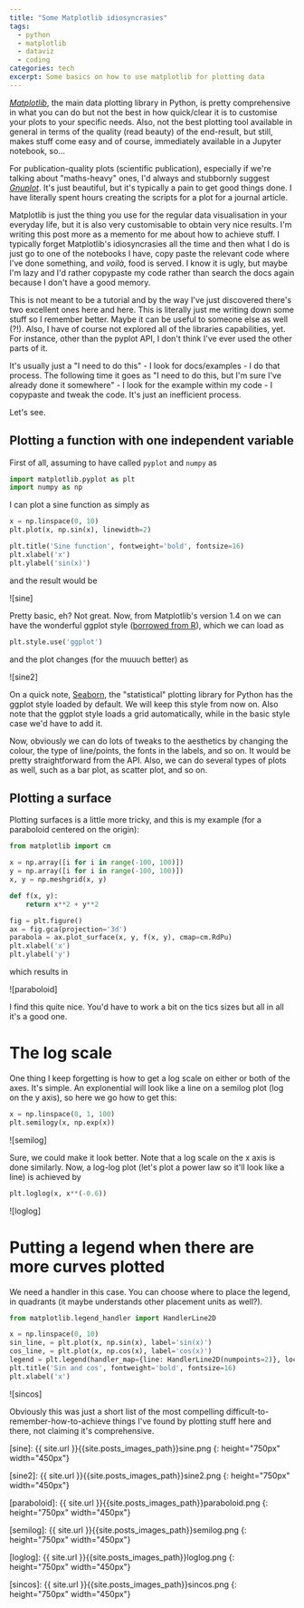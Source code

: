 ```yaml
---
title: "Some Matplotlib idiosyncrasies"
tags:
  - python
  - matplotlib
  - dataviz
  - coding
categories: tech
excerpt: Some basics on how to use matplotlib for plotting data
---
```


[*Matplotlib*](http://matplotlib.org), the main data plotting library in Python, is pretty comprehensive in what you can do but not the best in how quick/clear it is to customise your plots to your specific needs. Also, not the best plotting tool available in general in terms of the quality (read beauty) of the end-result, but still, makes stuff come easy and of course, immediately available in a Jupyter notebook, so...

For publication-quality plots (scientific publication), especially if we're talking about "maths-heavy" ones, I'd always and stubbornly suggest [*Gnuplot*](http://gnuplot.sourceforge.net). It's just beautiful, but it's typically a pain to get good things done. I have literally spent hours creating the scripts for a plot for a journal article.

Matplotlib is just the thing you use for the regular data visualisation in your everyday life, but it is also very customisable to obtain very nice results. I'm writing this post more as a memento for me about how to achieve stuff.
I typically forget Matplotlib's idiosyncrasies all the time and then what I do is just go to one of the notebooks I have, copy paste the relevant code where I've done something, and *voilà*, food is served. I know it is ugly, but maybe I'm lazy and I'd rather copypaste my code rather than search the docs again because I don't have a good memory.

This is not meant to be a tutorial and by the way I've just discovered there's two excellent ones here and here. This is literally just me writing down some stuff so I remember better. Maybe it can be useful to someone else as well (?!). Also, I have of course not explored all of the libraries capabilities, yet.  For instance, other than the pyplot API, I don't think I've ever used the other parts of it.

It's usually just a "I need to do this" - I look for docs/examples - I do that process. The following time it goes as "I need to do this, but I'm sure I've already done it somewhere" - I look for the example within my code - I copypaste and tweak the code. It's just an inefficient process.

Let's see.

## Plotting a function with one independent variable

First of all, assuming to have called `pyplot` and `numpy` as

```py
import matplotlib.pyplot as plt
import numpy as np
```

I can plot a sine function as simply as

```py
x = np.linspace(0, 10)
plt.plot(x, np.sin(x), linewidth=2)

plt.title('Sine function', fontweight='bold', fontsize=16)
plt.xlabel('x')
plt.ylabel('sin(x)')
```

and the result would be

![sine]

Pretty basic, eh? Not great. Now, from Matplotlib's version 1.4 on we can have the wonderful ggplot style ([borrowed from R](http://ggplot2.org)), which we can load as

```py
plt.style.use('ggplot')
```

and the plot changes (for the muuuch better) as

![sine2]

On a quick note, [Seaborn](http://seaborn.pydata.org), the "statistical" plotting library for Python has the ggplot style loaded by default. We will keep this style from now on.
Also note that the ggplot style loads a grid automatically, while in the basic style case we'd have to add it.

Now, obviously we can do lots of tweaks to the aesthetics by changing the colour, the type of line/points, the fonts in the labels, and so on. It would be pretty straightforward from the API. Also, we can do several types of plots as well, such as a bar plot, as scatter plot, and so on.

## Plotting a surface

Plotting surfaces is a little more tricky, and this is my example (for a paraboloid centered on the origin):

```py
from matplotlib import cm

x = np.array([i for i in range(-100, 100)])
y = np.array([i for i in range(-100, 100)])
x, y = np.meshgrid(x, y)

def f(x, y):
    return x**2 + y**2

fig = plt.figure()
ax = fig.gca(projection='3d')
parabola = ax.plot_surface(x, y, f(x, y), cmap=cm.RdPu)
plt.xlabel('x')
plt.ylabel('y')
```

which results in

![paraboloid]

I find this quite nice. You'd have to work a bit on the tics sizes but all in all it's a good one.

# The log scale

One thing I keep forgetting is how to get a log scale on either or both of the axes. It's simple.
An explonential will look like a line on a semilog plot (log on the y axis), so here we go how to get this:

```py
x = np.linspace(0, 1, 100)
plt.semilogy(x, np.exp(x))
```

![semilog]

Sure, we could make it look better. Note that a log scale on the x axis is done similarly. Now, a log-log plot (let's plot a power law so it'll look like a line) is achieved by

```py
plt.loglog(x, x**(-0.6))
```

![loglog]

# Putting a legend when there are more curves plotted

We need a handler in this case. You can choose where to place the legend, in quadrants (it maybe understands other placement units as well?).

```py
from matplotlib.legend_handler import HandlerLine2D

x = np.linspace(0, 10)
sin_line, = plt.plot(x, np.sin(x), label='sin(x)')
cos_line, = plt.plot(x, np.cos(x), label='cos(x)')
legend = plt.legend(handler_map={line: HandlerLine2D(numpoints=2)}, loc=4)
plt.title('Sin and cos', fontweight='bold', fontsize=16)
plt.xlabel('x')
```

![sincos]

Obviously this was just a short list of the most compelling difficult-to-remember-how-to-achieve things I've found by plotting stuff here and there, not claiming it's comprehensive.

[sine]: {{ site.url }}{{site.posts_images_path}}sine.png
{: height="750px" width="450px"}

[sine2]: {{ site.url }}{{site.posts_images_path}}sine2.png
{: height="750px" width="450px"}

[paraboloid]: {{ site.url }}{{site.posts_images_path}}paraboloid.png
{: height="750px" width="450px"}

[semilog]: {{ site.url }}{{site.posts_images_path}}semilog.png
{: height="750px" width="450px"}

[loglog]: {{ site.url }}{{site.posts_images_path}}loglog.png
{: height="750px" width="450px"}

[sincos]: {{ site.url }}{{site.posts_images_path}}sincos.png
{: height="750px" width="450px"}
